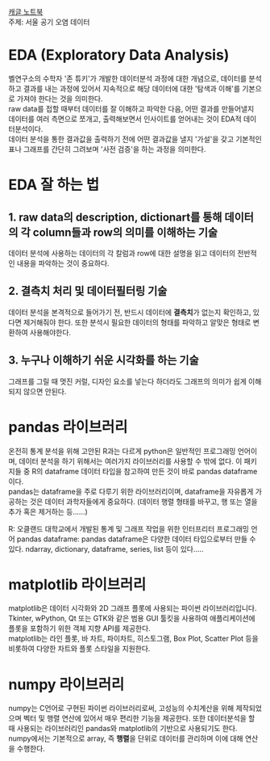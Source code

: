 [캐글 노트북](https://www.kaggle.com/code/ryujungsoo/seoul-air-pollution)                                     
주제: 서울 공기 오염 데이터 


# EDA (Exploratory Data Analysis)

벨연구소의 수학자 '존 튜키'가 개발한 데이터분석 과정에 대한 개념으로, 데이터를 분석하고 결과를 내는 과정에 있어서 지속적으로 해당 데이터에 대한 '탐색과 이해'를 기본으로 가져야 한다는 것을 의미한다.            
raw data를 접할 때부터 데이터를 잘 이해하고 파악한 다음, 어떤 결과를 만들어낼지 데이터를 여러 측면으로 쪼개고, 출력해보면서 인사이트를 얻어내는 것이 EDA적 데이터분석이다.      
데이터 분석을 통한 결과값을 출력하기 전에 어떤 결과값을 낼지 '가설'을 갖고 기본적인 표나 그래프를 간단히 그려보며 '사전 검증'을 하는 과정을 의미한다.

# EDA 잘 하는 법
## 1. raw data의 description, dictionart를 통해 데이터의 각 column들과 row의 의미를 이해하는 기술
데이터 분석에 사용하는 데이터의 각 칼럼과 row에 대한 설명을 읽고 데이터의 전반적인 내용을 파악하는 것이 중요하다.
## 2. 결측치 처리 및 데이터필터링 기술
데이터 분석을 본격적으로 들어가기 전, 반드시 데이터에 **결측치**가 없는지 확인하고, 있다면 제거해줘야 한다. 또한 분석시 필요한 데이터의 형태를 파악하고 알맞은 형태로 변환하여 사용해야한다.
## 3. 누구나 이해하기 쉬운 시각화를 하는 기술
그래프를 그릴 때 멋진 커럴, 디자인 요소를 넣는다 하더라도 그래프의 의미가 쉽게 이해되지 않으면 안된다.


# pandas 라이브러리
온전히 통계 분석을 위해 고안된 R과는 다르게 python은 일반적인 프로그래밍 언어이며, 데이터 분석을 하기 위해서는 여러가지 라이브러리를 사용할 수 밖에 없다. 이 패키지들 중 R의 dataframe 데이터 타입을 참고하여 만든 것이 바로 pandas dataframe이다.       
pandas는 dataframe을 주로 다루기 위한 라이브러리이며, dataframe을 자유롭게 가공하는 것은 데이터 과학자들에게 중요하다. (데이터 행렬 형태를 바꾸고, 행 또는 열을 추가 혹은 제거하는 등......)

R: 오클랜드 대학교에서 개발된 통계 및 그래프 작업을 위한 인터프리터 프로그래밍 언어 
pandas dataframe: pandas dataframe은 다양한 데이터 타입으로부터 만들 수 있다. ndarray, dictionary, dataframe, series, list 등이 있다.....


# matplotlib 라이브러리
matplotlib은 데이터 시각화와 2D 그래프 플롯에 사용되는 파이썬 라이브러리입니다. Tkinter, wPython, Qt 또는 GTK와 같은 범용 GUI 툴킷을 사용하여 애플리케이션에 플롯을 포함하기 위한 객체 지향 API를 제공한다.             
matplotlib는 라인 플롯, 바 차트, 파이차트, 히스토그램, Box Plot, Scatter Plot 등을 비롯하여 다양한 차트와 플롯 스타일을 지원한다.

# numpy 라이브러리
numpy는 C언어로 구현된 파이썬 라이브러리로써, 고성능의 수치계산을 위해 제작되었으며 벡터 및 행렬 연산에 있어서 매우 편리한 기능을 제공한다. 또한 데이터분석을 할 때 사용되는 라이브러리인 pandas와 matplotlib의 기반으로 사용되기도 한다.          
numpy에서는 기본적으로 array, 즉 **행렬**을 단위로 데이터를 관리하며 이에 대해 연산을 수행한다.

